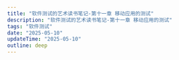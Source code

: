```yaml
---
title: "软件测试的艺术读书笔记-第十一章 移动应用的测试"
description: "软件测试的艺术读书笔记-第十一章 移动应用的测试"
tags: "软件测试"
date: "2025-05-10"
updateTime: "2025-05-10"
outline: deep
---
```


